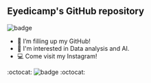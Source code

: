 ## Eyedicamp's GitHub repository

![badge](https://img.shields.io/badge/Data_analysis-Artificial_Intelligence-blue)

- 🔭 I’m filling up my GitHub!
- 🌱 I'm interested in Data analysis and AI.
- 💻 Come visit my Instagram!

:octocat: ![badge](https://img.shields.io/badge/dss____sy-purple?logo=instagram&link=https%3A%2F%2Fwww.instagram.com%2Fdss__sy%2F) :octocat:
